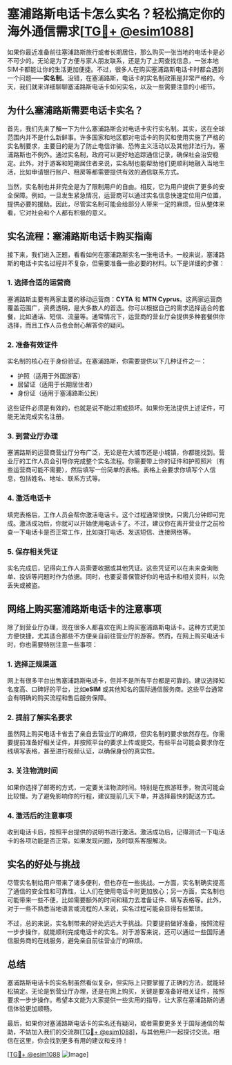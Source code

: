 # 塞浦路斯电话卡怎么实名？轻松搞定你的海外通信需求[[TG💪+ @esim1088](https://t.me/s/esim1088)]

如果你最近准备前往塞浦路斯旅行或者长期居住，那么购买一张当地的电话卡是必不可少的。无论是为了方便与家人朋友联系，还是为了上网查找信息，一张本地SIM卡都能让你的生活更加便捷。不过，很多人在购买塞浦路斯电话卡时都会遇到一个问题——**实名制**。没错，在塞浦路斯，电话卡的实名制政策是非常严格的。今天，我们就来详细聊聊塞浦路斯电话卡如何实名，以及一些需要注意的小细节。

## 为什么塞浦路斯需要电话卡实名？

首先，我们先来了解一下为什么塞浦路斯会对电话卡实行实名制。其实，这在全球范围内并不是什么新鲜事。许多国家和地区都对电话卡的购买和使用实施了严格的实名制要求，主要目的是为了防止电信诈骗、恐怖主义活动以及其他非法行为。塞浦路斯也不例外。通过实名制，政府可以更好地追踪通信记录，确保社会治安稳定。此外，对于游客和短期居住者来说，实名制也能帮助他们更顺利地融入当地生活，比如申请银行账户、租房等都需要提供有效的通信联系方式。

当然，实名制也并非完全是为了限制用户的自由。相反，它为用户提供了更多的安全保障。例如，一旦发生紧急情况，运营商可以通过实名信息快速定位用户位置，提供必要的援助。因此，尽管实名制可能会给部分人带来一定的麻烦，但从整体来看，它对社会和个人都有积极的意义。

## 实名流程：塞浦路斯电话卡购买指南

接下来，我们进入正题，看看如何在塞浦路斯实名一张电话卡。一般来说，塞浦路斯的电话卡实名过程并不复杂，但需要准备一些必要的材料。以下是详细的步骤：

### 1. **选择合适的运营商**
塞浦路斯主要有两家主要的移动运营商：**CYTA** 和 **MTN Cyprus**。这两家运营商覆盖范围广，资费透明，是大多数人的首选。你可以根据自己的需求选择适合的套餐，比如通话、短信、流量等。通常情况下，运营商的营业厅会提供多种套餐供你选择，而且工作人员也会耐心解答你的疑问。

### 2. **准备有效证件**
实名制的核心在于身份验证。在塞浦路斯，你需要提供以下几种证件之一：
- 护照（适用于外国游客）
- 居留证（适用于长期居住者）
- 身份证（适用于塞浦路斯公民）

这些证件必须是有效的，也就是说不能过期或损坏。如果你无法提供上述证件，可能无法完成实名注册。

### 3. **到营业厅办理**
塞浦路斯的运营商营业厅分布广泛，无论是在大城市还是小城镇，你都能找到。营业厅的工作人员会引导你完成整个实名流程。你需要带上你的证件和护照照片（有些运营商可能不需要），然后填写一份简单的表格。表格上会要求你填写个人信息，包括姓名、地址、联系方式等。

### 4. **激活电话卡**
填完表格后，工作人员会帮你激活电话卡。这个过程通常很快，只需几分钟即可完成。激活成功后，你就可以开始使用电话卡了。不过，建议你在离开营业厅之前检查一下电话卡是否正常工作，比如拨打电话、发送短信、连接网络等。

### 5. **保存相关凭证**
实名完成后，记得向工作人员索要收据或其他凭证。这些凭证可以在未来查询账单、投诉等问题时作为依据。同时，也要妥善保管好你的电话卡和相关资料，以免丢失或被盗。

## 网络上购买塞浦路斯电话卡的注意事项

除了到营业厅办理，现在很多人都喜欢在网上购买塞浦路斯电话卡。这种方式更加方便快捷，尤其适合那些不方便亲自前往营业厅的游客。然而，在网上购买电话卡时，你也需要特别注意一些事项：

### 1. **选择正规渠道**
网上有很多平台出售塞浦路斯电话卡，但并不是所有平台都是可靠的。建议选择知名度高、口碑好的平台，比如**eSIM** 或其他知名的国际通信服务商。这些平台通常会有明确的购买流程和售后服务保障。

### 2. **提前了解实名要求**
虽然网上购买电话卡省去了亲自去营业厅的麻烦，但实名制的要求依然存在。你需要提前准备好相关证件，并按照平台的要求上传或提交。有些平台可能会要求你在线填写表格，甚至进行视频认证，以确保身份的真实性。

### 3. **关注物流时间**
如果你选择了邮寄的方式，一定要关注物流时间。特别是在旅游旺季，物流可能会比较慢。为了避免影响你的行程，建议提前几天下单，并选择最快的配送方式。

### 4. **激活后的注意事项**
收到电话卡后，按照平台提供的说明书进行激活。激活成功后，记得测试一下电话卡的各项功能是否正常。如果发现问题，及时联系客服解决。

## 实名的好处与挑战

尽管实名制给用户带来了诸多便利，但也存在一些挑战。一方面，实名制确实提高了通信的安全性和可靠性，让人们在使用电话卡时更加放心；另一方面，实名制也可能带来一些不便，比如需要额外的时间和精力去准备证件、填写表格等。此外，对于一些不熟悉当地语言或流程的人来说，实名过程可能会显得有些繁琐。

不过，总的来说，实名制带来的好处远远大于挑战。只要提前做好准备，按照流程一步步操作，就能顺利完成电话卡的实名。对于游客来说，还可以通过一些国际通信服务商的在线服务，避免亲自前往营业厅的麻烦。

## 总结

塞浦路斯电话卡的实名制虽然看似复杂，但实际上只要掌握了正确的方法，就能轻松搞定。无论是到营业厅办理，还是在网上购买，关键是要准备好相关证件，按照要求一步步操作。希望本文能为大家提供一些实用的指导，让大家在塞浦路斯的通信体验更加顺畅。

最后，如果你对塞浦路斯电话卡的实名还有疑问，或者需要更多关于国际通信的帮助，不妨加入我们的交流群[[TG💪+ @esim1088](https://t.me/s/esim1088)]，与其他用户一起探讨交流。相信在这里，你会找到更多有用的建议和支持！

[[TG💪+ @esim1088](https://t.me/s/esim1088) ![Image](https://i.postimg.cc/4NQfJmqS/Snipaste-2025-05-13-00-14-12.png)]
